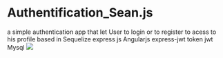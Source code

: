 # Authentification_Sean.js
a simple authentication app that let User to login or  to register to acess to his profile 
based in
Sequelize
express js
Angularjs
express-jwt
token 
jwt
Mysql
<img src="https://cloud.githubusercontent.com/assets/13053759/15842505/7d9a2ce2-2c51-11e6-9649-dea0ad36c6fc.png">

